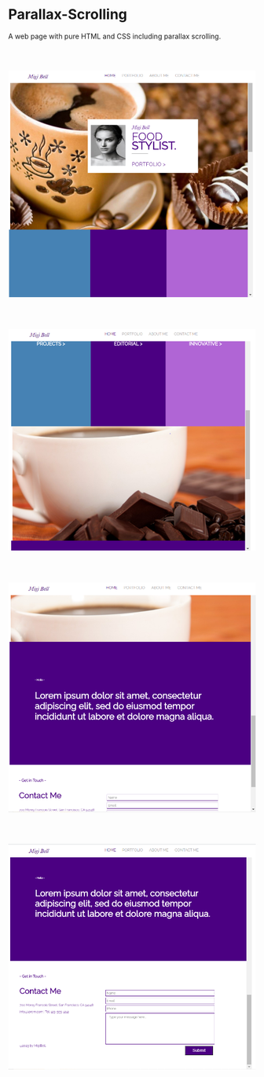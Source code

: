 # Parallax-Scrolling

A web page with pure HTML and CSS including parallax scrolling. 

<br /> 
<br /> 

![Screen Capture1](https://github.com/lakshmiathivarapu/Parallax-Scrolling/blob/master/ScreenCapture1.PNG)

<br /> 
<br /> 

![Screen Capture2](https://github.com/lakshmiathivarapu/Parallax-Scrolling/blob/master/ScreenCapture2.PNG)

<br /> 
<br /> 

![Screen Capture3](https://github.com/lakshmiathivarapu/Parallax-Scrolling/blob/master/ScreenCapture3.PNG)

<br /> 
<br /> 

![Screen Capture4](https://github.com/lakshmiathivarapu/Parallax-Scrolling/blob/master/ScreenCapture4.PNG)
